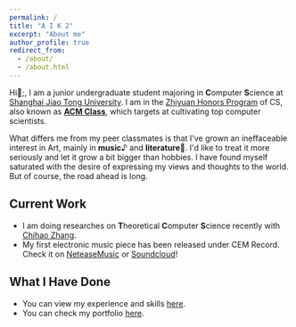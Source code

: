 ```yaml
---
permalink: /
title: "A I K 2"
excerpt: "About me"
author_profile: true
redirect_from: 
  - /about/
  - /about.html
---
```


Hi👋;, I am a junior undergraduate student majoring in **C**omputer **S**cience at [Shanghai Jiao Tong University](https://www.sjtu.edu.cn/). 
I am in the [Zhiyuan Honors Program](https://en.zhiyuan.sjtu.edu.cn/) of CS, also known as [**ACM Class**](https://acm.sjtu.edu.cn/home), which targets at cultivating top computer scientists.

What differs me from my peer classmates is that I've grown an ineffaceable interest in Art, mainly in **music**♪ and **literature**📖. 
I'd like to treat it more seriously and let it grow a bit bigger than hobbies. I have found myself saturated with the desire 
of expressing my views and thoughts to the world. But of course, the road ahead is long.

## Current Work

- I am doing researches on **T**heoretical **C**omputer **S**cience recently with [Chihao Zhang](http://chihaozhang.com).
- My first electronic music piece has been released under CEM Record. Check it on [NeteaseMusic](https://music.163.com/song?id=1904086661) or [Soundcloud](https://soundcloud.com/cemrecords/aik2)!

## What I Have Done

- You can view my experience and skills [here](/cv/).
- You can check my portfolio [here](/portfolio/).
